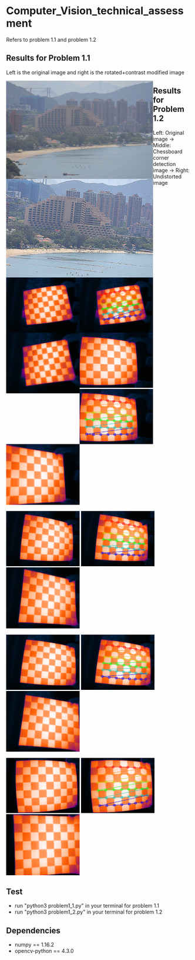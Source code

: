 # Computer_Vision_technical_assessment
Refers to problem 1.1 and problem 1.2

## Results for Problem 1.1

Left is the original image and right is the rotated+contrast modified image

<img src="picture/problem1_1/1.jpg"  width="400" style="float: left;"> <img src="result/problem1_1/Rotated+contrast_modified_image.jpg"  width="400" style="float: left;">


## Results for Problem 1.2

Left: Original image -> Middle: Chessboard corner detection image -> Right: Undistorted image


<img src="picture/problem1_2/1587274324.png"  width="200" style="float: left;"> <img src="result/problem1_2/detected_corner_1587274324.png"  width="200" style="float: left;"> <img src="result/problem1_2/undistored_1587274324.png"  width="200" style="float: left;">

<img src="picture/problem1_2/1587274359.png"  width="200" style="float: left1;"> <img src="result/problem1_2/detected_corner_1587274359.png"  width="200" style="float: left;1"> <img src="result/problem1_2/undistored_1587274359.png"  width="200" style="float: left1;">

<img src="picture/problem1_2/1587274361.png"  width="200" style="float: left2;"> <img src="result/problem1_2/detected_corner_1587274361.png"  width="200" style="float: left2;"> <img src="result/problem1_2/undistored_1587274361.png"  width="200" style="float: left2;">

<img src="picture/problem1_2/1587274364.png"  width="200" style="float: left3;"> <img src="result/problem1_2/detected_corner_1587274364.png"  width="200" style="float: left3;"> <img src="result/problem1_2/undistored_1587274364.png"  width="200" style="float: left3;">

<img src="picture/problem1_2/1587274368.png"  width="200" style="float: left4;"> <img src="result/problem1_2/detected_corner_1587274368.png"  width="200" style="float: left4;"> <img src="result/problem1_2/undistored_1587274368.png"  width="200" style="float: left4;">



## Test
- run "python3 problem1_1.py" in your terminal for problem 1.1
- run "python3 problem1_2.py" in your terminal for problem 1.2

## Dependencies
- numpy == 1.16.2
- opencv-python == 4.3.0


